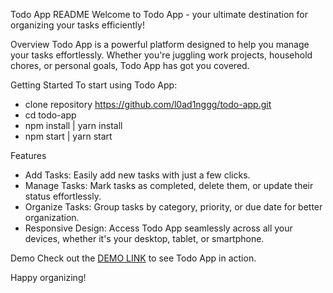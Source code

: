 Todo App README
Welcome to Todo App - your ultimate destination for organizing your tasks efficiently!

Overview
Todo App is a powerful platform designed to help you manage your tasks effortlessly. Whether you're juggling work projects, household chores, or personal goals, Todo App has got you covered.

Getting Started
To start using Todo App:

- clone repository https://github.com/l0ad1nggg/todo-app.git
- cd todo-app
- npm install | yarn install
- npm start | yarn start

Features
- Add Tasks: Easily add new tasks with just a few clicks.
- Manage Tasks: Mark tasks as completed, delete them, or update their status effortlessly.
- Organize Tasks: Group tasks by category, priority, or due date for better organization.
- Responsive Design: Access Todo App seamlessly across all your devices, whether it's your desktop, tablet, or smartphone.

Demo Check out the [DEMO LINK](https://l0ad1nggg.github.io/todo-app/) to see Todo App in action.

Happy organizing!
